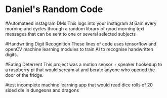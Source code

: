 # Daniel's Random Code

#Automateed instagram DMs
This logs into your instagram at 6am every morning and cycles through a random library of good morning text messages that can be sent to one or several selected subjects

#Handwriting Digit Recognition
These lines of code uses tensorflow and openCV machine learning modules to train AI to recognise handwritten digits. 

#Eating Deterrent
This project was a motion sensor + speaker hookedup to a raspberry pi that would scream at and berate anyone who opened the door of the fridge. 

#test
incomplete machine learning app that would read dice rolls of 20 sided die in dungeons and dragons
